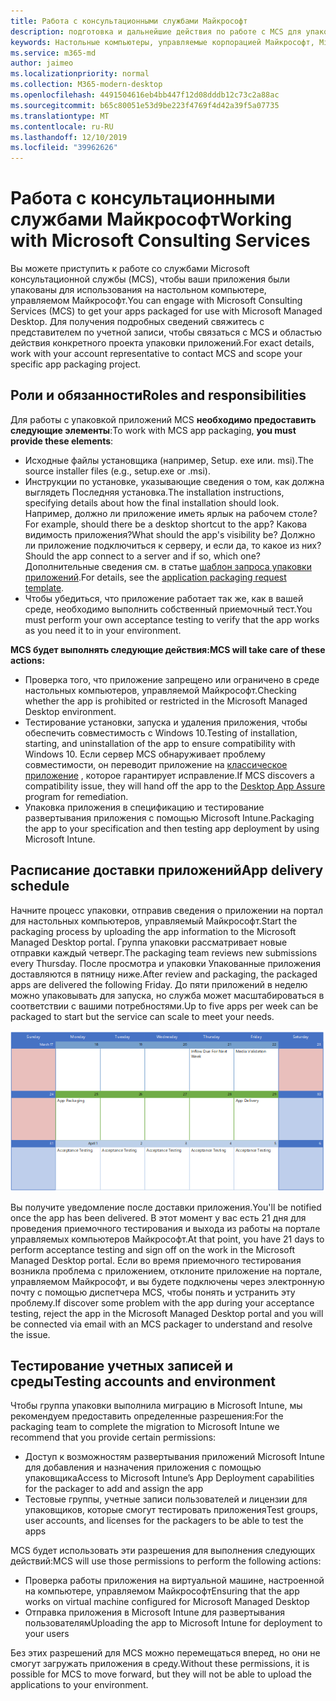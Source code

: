 ```yaml
---
title: Работа с консультационными службами Майкрософт
description: подготовка и дальнейшие действия по работе с MCS для упаковки приложений
keywords: Настольные компьютеры, управляемые корпорацией Майкрософт, Microsoft 365, служба, документация, приложения, MCS, упаковка
ms.service: m365-md
author: jaimeo
ms.localizationpriority: normal
ms.collection: M365-modern-desktop
ms.openlocfilehash: 4491504616eb4bb447f12d08dddb12c73c2a88ac
ms.sourcegitcommit: b65c80051e53d9be223f4769f4d42a39f5a07735
ms.translationtype: MT
ms.contentlocale: ru-RU
ms.lasthandoff: 12/10/2019
ms.locfileid: "39962626"
---
```

# <a name="working-with-microsoft-consulting-services"></a><span data-ttu-id="9a3d1-104">Работа с консультационными службами Майкрософт</span><span class="sxs-lookup"><span data-stu-id="9a3d1-104">Working with Microsoft Consulting Services</span></span>

<span data-ttu-id="9a3d1-105">Вы можете приступить к работе со службами Microsoft консультационной службы (MCS), чтобы ваши приложения были упакованы для использования на настольном компьютере, управляемом Майкрософт.</span><span class="sxs-lookup"><span data-stu-id="9a3d1-105">You can engage with Microsoft Consulting Services (MCS) to get your apps packaged for use with Microsoft Managed Desktop.</span></span> <span data-ttu-id="9a3d1-106">Для получения подробных сведений свяжитесь с представителем по учетной записи, чтобы связаться с MCS и областью действия конкретного проекта упаковки приложений.</span><span class="sxs-lookup"><span data-stu-id="9a3d1-106">For exact details, work with your account representative to contact MCS and scope your specific app packaging project.</span></span>

## <a name="roles-and-responsibilities"></a><span data-ttu-id="9a3d1-107">Роли и обязанности</span><span class="sxs-lookup"><span data-stu-id="9a3d1-107">Roles and responsibilities</span></span>

<span data-ttu-id="9a3d1-108">Для работы с упаковкой приложений MCS **необходимо предоставить следующие элементы**:</span><span class="sxs-lookup"><span data-stu-id="9a3d1-108">To work with MCS app packaging, **you must provide these elements**:</span></span>

- <span data-ttu-id="9a3d1-109">Исходные файлы установщика (например, Setup. exe или. msi).</span><span class="sxs-lookup"><span data-stu-id="9a3d1-109">The source installer files (e.g., setup.exe or .msi).</span></span>
- <span data-ttu-id="9a3d1-110">Инструкции по установке, указывающие сведения о том, как должна выглядеть Последняя установка.</span><span class="sxs-lookup"><span data-stu-id="9a3d1-110">The installation instructions, specifying details about how the final installation should look.</span></span> <span data-ttu-id="9a3d1-111">Например, должно ли приложение иметь ярлык на рабочем столе?</span><span class="sxs-lookup"><span data-stu-id="9a3d1-111">For example, should there be a desktop shortcut to the app?</span></span> <span data-ttu-id="9a3d1-112">Какова видимость приложения?</span><span class="sxs-lookup"><span data-stu-id="9a3d1-112">What should the app's visibility be?</span></span> <span data-ttu-id="9a3d1-113">Должно ли приложение подключиться к серверу, и если да, то какое из них?</span><span class="sxs-lookup"><span data-stu-id="9a3d1-113">Should the app connect to a server and if so, which one?</span></span> <span data-ttu-id="9a3d1-114">Дополнительные сведения см. в статье [шаблон запроса упаковки приложений](https://github.com/MicrosoftDocs/microsoft-365-docs/raw/public/microsoft-365/managed-desktop/get-ready/downloads/app-packaging-template.docx).</span><span class="sxs-lookup"><span data-stu-id="9a3d1-114">For details, see the [application packaging request template](https://github.com/MicrosoftDocs/microsoft-365-docs/raw/public/microsoft-365/managed-desktop/get-ready/downloads/app-packaging-template.docx).</span></span>
- <span data-ttu-id="9a3d1-115">Чтобы убедиться, что приложение работает так же, как в вашей среде, необходимо выполнить собственный приемочный тест.</span><span class="sxs-lookup"><span data-stu-id="9a3d1-115">You must perform your own acceptance testing to verify that the app works as you need it to in your environment.</span></span>

<span data-ttu-id="9a3d1-116">**MCS будет выполнять следующие действия:**</span><span class="sxs-lookup"><span data-stu-id="9a3d1-116">**MCS will take care of these actions:**</span></span>

- <span data-ttu-id="9a3d1-117">Проверка того, что приложение запрещено или ограничено в среде настольных компьютеров, управляемой Майкрософт.</span><span class="sxs-lookup"><span data-stu-id="9a3d1-117">Checking whether the app is prohibited or restricted in the Microsoft Managed Desktop environment.</span></span>
- <span data-ttu-id="9a3d1-118">Тестирование установки, запуска и удаления приложения, чтобы обеспечить совместимость с Windows 10.</span><span class="sxs-lookup"><span data-stu-id="9a3d1-118">Testing of installation, starting, and uninstallation of the app to ensure compatibility with Windows 10.</span></span> <span data-ttu-id="9a3d1-119">Если сервер MCS обнаруживает проблему совместимости, он переводит приложение на [классическое приложение](https://docs.microsoft.com/fasttrack/win-10-desktop-app-assure) , которое гарантирует исправление.</span><span class="sxs-lookup"><span data-stu-id="9a3d1-119">If MCS discovers a compatibility issue, they will hand off the app to the [Desktop App Assure](https://docs.microsoft.com/fasttrack/win-10-desktop-app-assure) program for remediation.</span></span>
- <span data-ttu-id="9a3d1-120">Упаковка приложения в спецификацию и тестирование развертывания приложения с помощью Microsoft Intune.</span><span class="sxs-lookup"><span data-stu-id="9a3d1-120">Packaging the app to your specification and then testing app deployment by using Microsoft Intune.</span></span>

## <a name="app-delivery-schedule"></a><span data-ttu-id="9a3d1-121">Расписание доставки приложений</span><span class="sxs-lookup"><span data-stu-id="9a3d1-121">App delivery schedule</span></span>

<span data-ttu-id="9a3d1-122">Начните процесс упаковки, отправив сведения о приложении на портал для настольных компьютеров, управляемый Майкрософт.</span><span class="sxs-lookup"><span data-stu-id="9a3d1-122">Start the packaging process by uploading the app information to the Microsoft Managed Desktop portal.</span></span> <span data-ttu-id="9a3d1-123">Группа упаковки рассматривает новые отправки каждый четверг.</span><span class="sxs-lookup"><span data-stu-id="9a3d1-123">The packaging team reviews new submissions every Thursday.</span></span> <span data-ttu-id="9a3d1-124">После просмотра и упаковки Упакованные приложения доставляются в пятницу ниже.</span><span class="sxs-lookup"><span data-stu-id="9a3d1-124">After review and packaging, the packaged apps are delivered the following Friday.</span></span> <span data-ttu-id="9a3d1-125">До пяти приложений в неделю можно упаковывать для запуска, но служба может масштабироваться в соответствии с вашими потребностями.</span><span class="sxs-lookup"><span data-stu-id="9a3d1-125">Up to five apps per week can be packaged to start but the service can scale to meet your needs.</span></span>

![Календарь, покажет приложение в четверг (21 в данном примере), проверка мультимедиа на следующий день, Упаковка на следующий понедельник (25-й) и доставка приложений на последующую пятницу (29-й)](images/MCS-cal.png)

<span data-ttu-id="9a3d1-127">Вы получите уведомление после доставки приложения.</span><span class="sxs-lookup"><span data-stu-id="9a3d1-127">You'll be notified once the app has been delivered.</span></span> <span data-ttu-id="9a3d1-128">В этот момент у вас есть 21 дня для проведения приемочного тестирования и выхода из работы на портале управляемых компьютеров Майкрософт.</span><span class="sxs-lookup"><span data-stu-id="9a3d1-128">At that point, you have 21 days to perform acceptance testing and sign off on the work in the Microsoft Managed Desktop portal.</span></span> <span data-ttu-id="9a3d1-129">Если во время приемочного тестирования возникла проблема с приложением, отклоните приложение на портале, управляемом Майкрософт, и вы будете подключены через электронную почту с помощью диспетчера MCS, чтобы понять и устранить эту проблему.</span><span class="sxs-lookup"><span data-stu-id="9a3d1-129">If discover some problem with the app during your acceptance testing, reject the app in the Microsoft Managed Desktop portal and you will be connected via email with an MCS packager to understand and resolve the issue.</span></span>

## <a name="testing-accounts-and-environment"></a><span data-ttu-id="9a3d1-130">Тестирование учетных записей и среды</span><span class="sxs-lookup"><span data-stu-id="9a3d1-130">Testing accounts and environment</span></span>

<span data-ttu-id="9a3d1-131">Чтобы группа упаковки выполнила миграцию в Microsoft Intune, мы рекомендуем предоставить определенные разрешения:</span><span class="sxs-lookup"><span data-stu-id="9a3d1-131">For the packaging team to complete the migration to Microsoft Intune we recommend that you provide certain permissions:</span></span>
 
-   <span data-ttu-id="9a3d1-132">Доступ к возможностям развертывания приложений Microsoft Intune для добавления и назначения приложения с помощью упаковщика</span><span class="sxs-lookup"><span data-stu-id="9a3d1-132">Access to Microsoft Intune’s App Deployment capabilities for the packager to add and assign the app</span></span> 
-   <span data-ttu-id="9a3d1-133">Тестовые группы, учетные записи пользователей и лицензии для упаковщиков, которые смогут тестировать приложения</span><span class="sxs-lookup"><span data-stu-id="9a3d1-133">Test groups, user accounts, and licenses for the packagers to be able to test the apps</span></span>

<span data-ttu-id="9a3d1-134">MCS будет использовать эти разрешения для выполнения следующих действий:</span><span class="sxs-lookup"><span data-stu-id="9a3d1-134">MCS will use those permissions to perform the following actions:</span></span>
 
-   <span data-ttu-id="9a3d1-135">Проверка работы приложения на виртуальной машине, настроенной на компьютере, управляемом Майкрософт</span><span class="sxs-lookup"><span data-stu-id="9a3d1-135">Ensuring that the app works on virtual machine configured for Microsoft Managed Desktop</span></span>
-   <span data-ttu-id="9a3d1-136">Отправка приложения в Microsoft Intune для развертывания пользователям</span><span class="sxs-lookup"><span data-stu-id="9a3d1-136">Uploading the app to Microsoft Intune for deployment to your users</span></span>

<span data-ttu-id="9a3d1-137">Без этих разрешений для MCS можно перемещаться вперед, но они не смогут загружать приложения в среду.</span><span class="sxs-lookup"><span data-stu-id="9a3d1-137">Without these permissions, it is possible for MCS to move forward, but they will not be able to upload the applications to your environment.</span></span>


